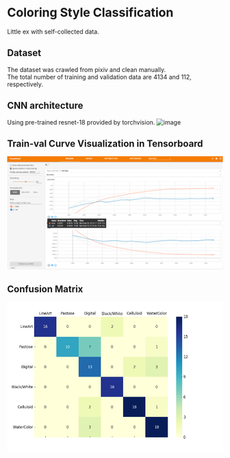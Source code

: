 # Coloring Style Classification
Little ex with self-collected data.

## Dataset
The dataset was crawled from pixiv and clean manually.  
The total number of training and validation data are 4134 and 112, respectively.

## CNN architecture
Using pre-trained resnet-18 provided by torchvision.
![image](https://img09.deviantart.net/5460/i/2015/277/c/3/different_colouring_styles__by_k_shinobu-d9byqaw.png)
## Train-val Curve Visualization in Tensorboard
![image](imgs/tensorboard.png)

## Confusion Matrix
![image](imgs/confusion_matrix.png)

